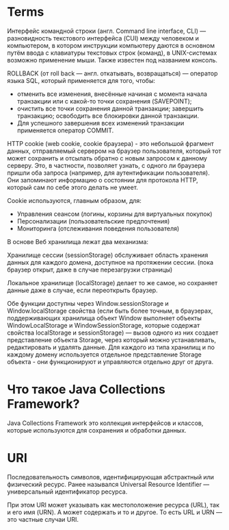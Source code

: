# Terms

Интерфейс командной строки (англ. Command line interface, CLI) — разновидность текстового интерфейса (CUI) между человеком и компьютером, в котором инструкции компьютеру даются в основном путём ввода с клавиатуры текстовых строк (команд), в UNIX-системах возможно применение мыши. Также известен под названием консоль.

ROLLBACK (от roll back — англ. откатывать, возвращаться) — оператор языка SQL, который применяется для того, чтобы:

 - отменить все изменения, внесённые начиная с момента начала транзакции
   или с какой-то точки сохранения (SAVEPOINT);
 - очистить все точки сохранения данной транзакции; завершить
   транзакцию; освободить все блокировки данной транзакции.
 - Для успешного завершения всех изменений транзакции применяется
   оператор COMMIT.

HTTP cookie (web cookie, cookie браузера) - это небольшой фрагмент данных, отправляемый сервером на браузер пользователя, который тот может сохранить и отсылать обратно с новым запросом к данному серверу. Это, в частности, позволяет узнать, с одного ли браузера пришли оба запроса (например, для аутентификации пользователя). Они запоминают информацию о состоянии для протокола HTTP, который сам по себе этого делать не умеет.

Cookie используются, главным образом, для:

 - Управления сеансом (логины, корзины для виртуальных покупок)
 - Персонализации (пользовательские предпочтения)
 - Мониторинга (отслеживания поведения пользователя)

В основе Веб хранилища лежат два механизма: 

Хранилище сессии (sessionStorage) обслуживает область хранения данных для каждого домена, доступное на протяжении сессии. (пока браузер открыт, даже в случае перезагрузки страницы)

Локальное хранилище (localStorage) делает то же самое, но сохраняет данные даже в случае, если переоткрыть браузер. 

Обе функции доступны через  Window.sessionStorage и Window.localStorage свойства (если быть более точным, в браузерах, поддерживающих хранилища объект Window  выполняет объекты WindowLocalStorage и WindowSessionStorage, которые содержат свойства localStorage и sessionStorage) — вызов одного из них создает представление объекта Storage, через который можно устанавливать, редактировать и удалять данные. Для каждого из типа хранилищ и по каждому домену используется отдельное представление Storage объекта  - они функционируют и управляются отдельно друг от друга. 

# Что такое Java Collections Framework?

Java Collections Framework это коллекция интерфейсов и классов, которые используются для сохранения и обработки данных.

 # URI 
 Последовательность символов, идентифицирующая абстрактный или физический ресурс. Ранее назывался Universal Resource Identifier — универсальный идентификатор ресурса.

При этом URI может указывать как местоположение ресурса (URL), так и его имя (URN). А может содержать и то и другое. То есть URL и URN — это частные случаи URI.

